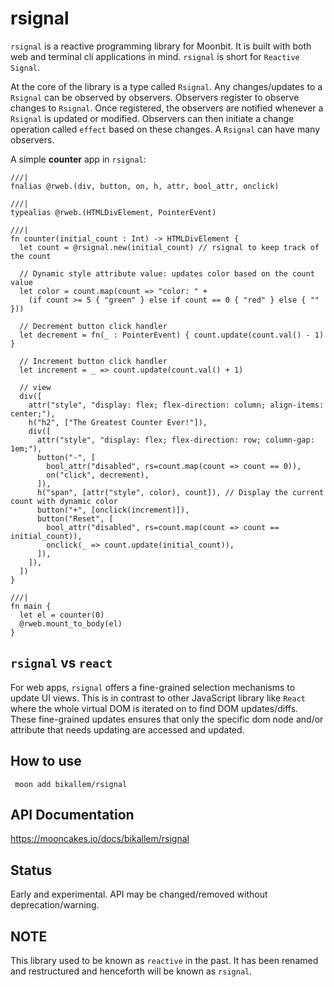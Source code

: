 # rsignal
`rsignal` is a reactive programming library for Moonbit. It is built with both web and terminal cli applications in mind. `rsignal` is short for `Reactive Signal`.

At the core of the library is a type called `Rsignal`. Any changes/updates to a `Rsignal` can be observed by observers. Observers register to observe changes to `Rsignal`. Once registered, the observers are notified whenever a `Rsignal` is updated or modified. Observers can then initiate a change operation called `effect` based on these changes. A `Rsignal` can have many observers.

A simple **counter** app in `rsignal`:
```moonbit
///|
fnalias @rweb.(div, button, on, h, attr, bool_attr, onclick)

///|
typealias @rweb.(HTMLDivElement, PointerEvent)

///|
fn counter(initial_count : Int) -> HTMLDivElement {
  let count = @rsignal.new(initial_count) // rsignal to keep track of the count

  // Dynamic style attribute value: updates color based on the count value
  let color = count.map(count => "color: " +
    (if count >= 5 { "green" } else if count == 0 { "red" } else { "" }))

  // Decrement button click handler
  let decrement = fn(_ : PointerEvent) { count.update(count.val() - 1) }

  // Increment button click handler
  let increment = _ => count.update(count.val() + 1)

  // view
  div([
    attr("style", "display: flex; flex-direction: column; align-items: center;"),
    h("h2", ["The Greatest Counter Ever!"]),
    div([
      attr("style", "display: flex; flex-direction: row; column-gap: 1em;"),
      button("-", [
        bool_attr("disabled", rs=count.map(count => count == 0)),
        on("click", decrement),
      ]),
      h("span", [attr("style", color), count]), // Display the current count with dynamic color
      button("+", [onclick(increment)]),
      button("Reset", [
        bool_attr("disabled", rs=count.map(count => count == initial_count)),
        onclick(_ => count.update(initial_count)),
      ]),
    ]),
  ])
}

///|
fn main {
  let el = counter(0)
  @rweb.mount_to_body(el)
}
```

## `rsignal` vs `react`
For web apps, `rsignal` offers a fine-grained selection mechanisms to update UI views. This is in contrast to other JavaScript library like `React` where the whole virtual DOM is iterated on to find DOM updates/diffs. These fine-grained updates ensures that only the specific dom node and/or attribute that needs updating are accessed and updated.

## How to use
``` moon add bikallem/rsignal```

## API Documentation
https://mooncakes.io/docs/bikallem/rsignal

## Status
Early and experimental. API may be changed/removed without deprecation/warning.

## NOTE
This library used to be known as `reactive` in the past. It has been renamed and restructured and henceforth will be known as `rsignal`.
